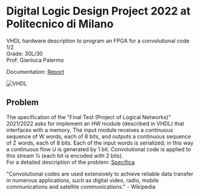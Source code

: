 # Digital Logic Design Project 2022 at Politecnico di Milano
VHDL hardware description to program an FPGA for a convolutional code 1/2  
Grade: 30L/30  
Prof: Gianluca Palermo

Documentation: [Report](https://github.com/viols-code/rl-project-2021-2022/blob/main/Design%20documentation.pdf)

![VHDL](https://img.shields.io/badge/VHDL-8838ff?logo=V&logoColor=white&style=for-the-badge)

## Problem
The specification of the "Final Test (Project of Logical Networks)" 2021/2022 asks for implement an HW module (described in VHDL) that interfaces with a memory. The input module receives a continuous sequence of W words, each of 8 bits, and outputs a continuous sequence of Z words, each of 8 bits. Each of the input words is serialized; in this way a continuous flow U is generated by 1 bit. Convolutional code is applied to this stream ½ (each bit is encoded with 2 bits).  
For a detailed description of the problem: [Specifica](https://github.com/viols-code/rl-project-2021-2022/blob/main/PFRL_Specifica.pdf)

"Convolutional codes are used extensively to achieve reliable data transfer in numerous applications, such as digital video, radio, mobile communications and satellite communications." - Wikipedia
